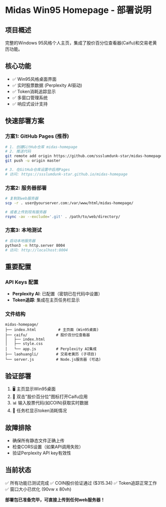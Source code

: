 # Midas Win95 Homepage - 部署说明

## 项目概述
完整的Windows 95风格个人主页，集成了股价百分位查看器(Caifu)和交易老黄历功能。

## 核心功能
- ✅ Win95风格桌面界面
- ✅ 实时股票数据 (Perplexity AI驱动)  
- ✅ Token消耗追踪显示
- ✅ 多窗口管理系统
- ✅ 响应式设计支持

## 快速部署方案

### 方案1: GitHub Pages (推荐)
```bash
# 1. 创建GitHub仓库 midas-homepage
# 2. 推送代码
git remote add origin https://github.com/ssslumdunk-star/midas-homepage.git
git push -u origin master

# 3. 在GitHub仓库设置中启用Pages
# 访问: https://ssslumdunk-star.github.io/midas-homepage
```

### 方案2: 服务器部署
```bash
# 复制到web服务器
scp -r . user@yourserver.com:/var/www/html/midas-homepage/

# 或者上传到现有服务器
rsync -av --exclude='.git' . /path/to/web/directory/
```

### 方案3: 本地测试
```bash
# 启动本地服务器
python3 -m http.server 8004
# 访问: http://localhost:8004
```

## 重要配置

### API Keys 配置
- **Perplexity AI**: 已配置（密钥已在代码中设置）
- **Token追踪**: 集成在主页任务栏显示

### 文件结构
```
midas-homepage/
├── index.html          # 主页面 (Win95桌面)
├── caifu/             # 股价百分位查看器
│   ├── index.html
│   ├── style.css
│   └── app.js         # Perplexity AI集成
├── laohuangli/        # 交易老黄历 (子项目)
└── server.js          # Node.js服务器 (可选)
```

## 验证部署
1. 🖥️ 主页显示Win95桌面
2. 🏦 双击"股价百分位"图标打开Caifu应用
3. 📊 输入股票代码(如COIN)获取实时数据
4. 🔢 任务栏显示token消耗情况

## 故障排除
- 确保所有静态文件正确上传
- 检查CORS设置（如果API调用失败）
- 验证Perplexity API key有效性

## 当前状态
✅ 所有功能已测试完成
✅ COIN股价验证通过 ($315.34)
✅ Token追踪正常工作
✅ 窗口大小已优化 (90vw x 80vh)

**部署包已准备完毕，可直接上传到任何web服务器！**